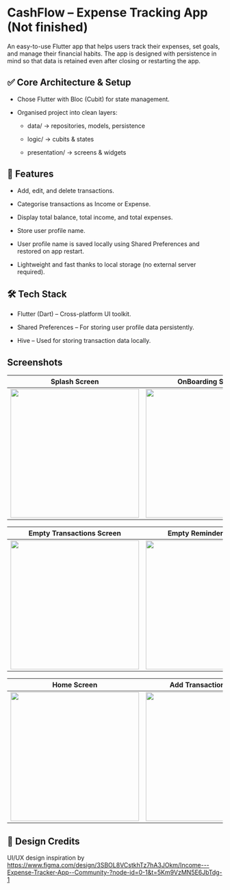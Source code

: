 # CashFlow – Expense Tracking App (Not finished)
An easy-to-use Flutter app that helps users track their expenses, set goals, and manage their financial habits. The app is designed with persistence in mind so that data is retained even after closing or restarting the app.


## ✅ Core Architecture & Setup

- Chose Flutter with Bloc (Cubit) for state management.

- Organised project into clean layers:

   - data/ → repositories, models, persistence

   - logic/ → cubits & states

   - presentation/ → screens & widgets
 

## 🚀 Features

- Add, edit, and delete transactions.

- Categorise transactions as Income or Expense.

- Display total balance, total income, and total expenses.

- Store user profile name.

- User profile name is saved locally using Shared Preferences and restored on app restart.

- Lightweight and fast thanks to local storage (no external server required).

## 🛠️ Tech Stack

- Flutter (Dart) – Cross-platform UI toolkit.

- Shared Preferences – For storing user profile data persistently.

- Hive – Used for storing transaction data locally.


## Screenshots

| Splash Screen | OnBoarding Screen | Sign Up Screen |
|--------------|------------------------|-------------------|
| <img width="300"  src="https://github.com/user-attachments/assets/275a29fc-e2b9-4191-9878-c8e2378cdecc" /> | <img width="300"  src="https://github.com/user-attachments/assets/299207a9-f4b7-4859-b8bb-02c6ab7d0514" /> | <img width="300"  src="https://github.com/user-attachments/assets/75531f3b-c97a-4dee-99ed-8b682237d33e" /> |

| Empty Transactions Screen | Empty Reminders Screen | Empty Expenses Screen |
|--------------|------------------------|--------------|
| <img width="300" src="https://github.com/user-attachments/assets/0d48d09c-46ba-4f82-99aa-cd28f9b6b4de" /> | <img width="300"  src="https://github.com/user-attachments/assets/42c80a87-c7cf-4f39-9f22-3f1baca14690" /> |  <img width="300"  src="https://github.com/user-attachments/assets/0f914b04-e91a-4acb-95fe-05d6f54a284d" /> |




| Home Screen | Add Transaction Screen | Top Spendings Screen |
|--------------|------------------------|-------------------|
| <img src="https://github.com/user-attachments/assets/0f07ff17-e5df-44b3-9070-926dde85ed36" width="300"/> | <img src="https://github.com/user-attachments/assets/c569b75a-ddf9-4b66-b2a8-0521989860b0" width="300"/> | <img src="https://github.com/user-attachments/assets/045d0b91-8a2e-4a8f-a023-02c1c1031379" width="300"/> |



## 🎨 Design Credits

UI/UX design inspiration by https://www.figma.com/design/3SBOL8VCstkhTz7hA3JOkm/Income---Expense-Tracker-App--Community-?node-id=0-1&t=5Km9VzMN5E6JbTdg-1

